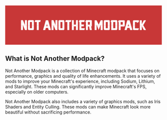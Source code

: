 ![Not Another Modpack](https://github.com/fathulfahmy/not-another-modpack/blob/main/assets/banner-red.png?raw=true)

## What is Not Another Modpack?
Not Another Modpack is a collection of Minecraft modpack that focuses on performance, graphics and quality of life enhancements. It uses a variety of mods to improve your Minecraft's experience, including Sodium, Lithium, and Starlight. These mods can significantly improve Minecraft's FPS, especially on older computers. 

Not Another Modpack also includes a variety of graphics mods, such as Iris Shaders and Entity Culling. These mods can make Minecraft look more beautiful without sacrificing performance.

